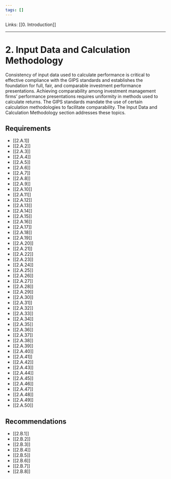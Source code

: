 ```yaml
---
tags: []
---
```

Links: [[0. Introduction]]
___
# 2. Input Data and Calculation Methodology
Consistency of input data used to calculate performance is critical to effective compliance with the GIPS standards and establishes the foundation for full, fair, and comparable investment performance presentations. Achieving comparability among investment management firms’ performance presentations requires uniformity in methods used to calculate returns. The GIPS standards mandate the use of certain calculation methodologies to facilitate comparability. The Input Data and Calculation Methodology section addresses these topics.

## Requirements
- [[2.A.1]]
- [[2.A.2]]
- [[2.A.3]]
- [[2.A.4]]
- [[2.A.5]]
- [[2.A.6]]
- [[2.A.7]]
- [[2.A.8]]
- [[2.A.9]]
- [[2.A.10]]
- [[2.A.11]]
- [[2.A.12]]
- [[2.A.13]]
- [[2.A.14]]
- [[2.A.15]]
- [[2.A.16]]
- [[2.A.17]]
- [[2.A.18]]
- [[2.A.19]]
- [[2.A.20]]
- [[2.A.21]]
- [[2.A.22]]
- [[2.A.23]]
- [[2.A.24]]
- [[2.A.25]]
- [[2.A.26]]
- [[2.A.27]]
- [[2.A.28]]
- [[2.A.29]]
- [[2.A.30]]
- [[2.A.31]]
- [[2.A.32]]
- [[2.A.33]]
- [[2.A.34]]
- [[2.A.35]]
- [[2.A.36]]
- [[2.A.37]]
- [[2.A.38]]
- [[2.A.39]]
- [[2.A.40]]
- [[2.A.41]]
- [[2.A.42]]
- [[2.A.43]]
- [[2.A.44]]
- [[2.A.45]]
- [[2.A.46]]
- [[2.A.47]]
- [[2.A.48]]
- [[2.A.49]]
- [[2.A.50]]
## Recommendations
- [[2.B.1]]
- [[2.B.2]]
- [[2.B.3]]
- [[2.B.4]]
- [[2.B.5]]
- [[2.B.6]]
- [[2.B.7]]
- [[2.B.8]]